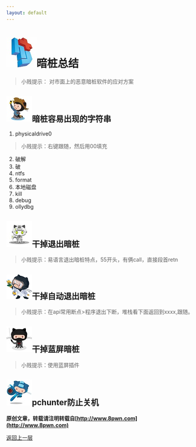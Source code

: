 ```yaml
---
layout: default
---
```

# ![](../img/hj.jpg)暗桩总结
>小贱提示： 对市面上的恶意暗桩软件的应对方案

## ![](../img/github8.png)暗桩容易出现的字符串
1. physicaldrive0
>小贱提示：右键跟随，然后用00填充
2. 破解
3. 破
4. ntfs
5. format
6. 本地磁盘
7. kill
8. debug
9. ollydbg

## ![](../img/github9.png)干掉退出暗桩
>小贱提示：易语言退出暗桩特点，55开头，有俩call，直接段首retn

## ![](../img/github10.png)干掉自动退出暗桩
>小贱提示：在api常用断点>程序退出下断，堆栈看下面返回到xxxx,跟随。

## ![](../img/github11.png)干掉蓝屏暗桩
>小贱提示：使用蓝屏插件

## ![](../img/github12.png)pchunter防止关机

__原创文章，转载请注明转载自[http://www.8pwn.com](http://www.8pwn.com)__

[返回上一层](./reverse)
